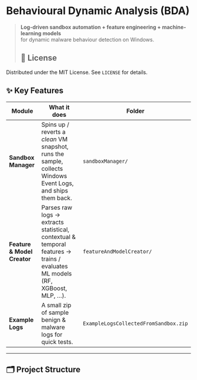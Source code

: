 # Behavioural Dynamic Analysis (BDA)

> **Log-driven sandbox automation + feature engineering + machine-learning models**  
> for dynamic malware behaviour detection on Windows.
>
> ## 📜 License
Distributed under the MIT License. See `LICENSE` for details.

## ✨ Key Features
| Module | What it does | Folder |
|--------|--------------|--------|
| **Sandbox Manager** | Spins up / reverts a *clean* VM snapshot, runs the sample, collects Windows Event Logs, and ships them back. | `sandboxManager/` |
| **Feature & Model Creator** | Parses raw logs → extracts statistical, contextual & temporal features → trains / evaluates ML models (RF, XGBoost, MLP, …). | `featureAndModelCreator/` |
| **Example Logs** | A small zip of sample benign & malware logs for quick tests. | `ExampleLogsCollectedFromSandbox.zip` |

---

## 🗂 Project Structure
